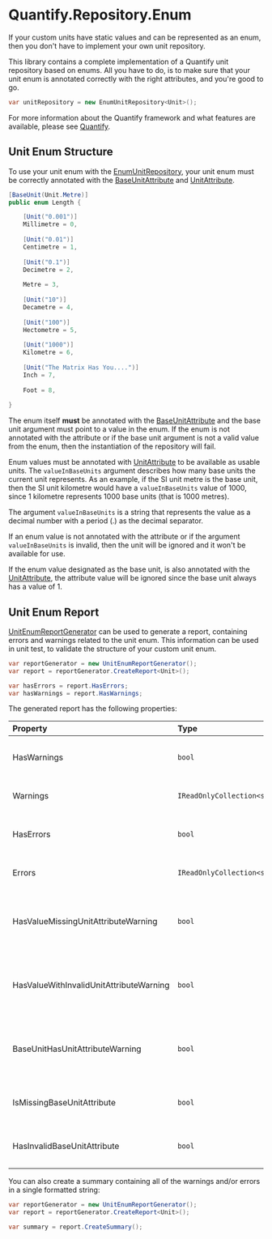 # Quantify.Repository.Enum

If your custom units have static values and can be represented as an enum, then you don't have to implement your own unit repository.

This library contains a complete implementation of a Quantify unit repository based on enums. All you have to do, is to make sure that your unit enum is annotated correctly with the right attributes, and you're good to go.

```csharp
var unitRepository = new EnumUnitRepository<Unit>();
```

For more information about the Quantify framework and what features are available, please see [Quantify](https://github.com/acidicsoftware/dotnet-quantify).

## Unit Enum Structure

To use your unit enum with the [EnumUnitRepository](src/Quantify.Repository.Enum/EnumUnitRepository.cs), your unit enum must be correctly annotated with the [BaseUnitAttribute](src/Quantify.Repository.Enum/DataAnnotation/BaseUnitAttribute.cs) and [UnitAttribute](src/Quantify.Repository.Enum/DataAnnotation/UnitAttribute.cs).

```csharp
[BaseUnit(Unit.Metre)]
public enum Length {

    [Unit("0.001")]
    Millimetre = 0,
    
    [Unit("0.01")]
    Centimetre = 1,
    
    [Unit("0.1")]
    Decimetre = 2,
    
    Metre = 3,
    
    [Unit("10")]
    Decametre = 4,
    
    [Unit("100")]
    Hectometre = 5,
    
    [Unit("1000")]
    Kilometre = 6,
    
    [Unit("The Matrix Has You....")]
    Inch = 7,
    
    Foot = 8,
    
}
```

The enum itself **must** be annotated with the [BaseUnitAttribute](src/Quantify.Repository.Enum/DataAnnotation/BaseUnitAttribute.cs) and the base unit argument must point to a value in the enum. If the enum is not annotated with the attribute or if the base unit argument is not a valid value from the enum, then the instantiation of the repository will fail.

Enum values must be annotated with [UnitAttribute](src/Quantify.Repository.Enum/DataAnnotation/UnitAttribute.cs) to be available as usable units. The `valueInBaseUnits` argument describes how many base units the current unit represents. As an example, if the SI unit metre is the base unit, then the SI unit kilometre would have a `valueInBaseUnits` value of 1000, since 1 kilometre represents 1000 base units (that is 1000 metres).

The argument `valueInBaseUnits` is a string that represents the value as a decimal number with a period (.) as the decimal separator.

If an enum value is not annotated with the attribute or if the argument `valueInBaseUnits` is invalid, then the unit will be ignored and it won't be available for use.

If the enum value designated as the base unit, is also annotated with the [UnitAttribute](src/Quantify.Repository.Enum/DataAnnotation/UnitAttribute.cs), the attribute value will be ignored since the base unit always has a value of 1.

## Unit Enum Report

[UnitEnumReportGenerator](src/Quantify.Repository.Enum/Report/UnitEnumReportGenerator.cs) can be used to generate a report, containing errors and warnings related to the unit enum. This information can be used in unit test, to validate the structure of your custom unit enum.

```csharp
var reportGenerator = new UnitEnumReportGenerator();
var report = reportGenerator.CreateReport<Unit>();

var hasErrors = report.HasErrors;
var hasWarnings = report.HasWarnings;
```

The generated report has the following properties:

| Property | Type | Description |
| :--- | :--- | :--- |
| HasWarnings | `bool` | `true` if one or more warnings were found; otherwise `false`. |
| Warnings | `IReadOnlyCollection<string>` | Warning descriptions. One for each warning. |
| HasErrors | `bool` | `true` if one or more errors were found; otherwise `false`. |
| Errors | `IReadOnlyCollection<string>` | Error descriptions. One for each error. |
| HasValueMissingUnitAttributeWarning | `bool` | Warning: One or more of the values in the enum are not annotated with the [UnitAttribute](src/Quantify.Repository.Enum/DataAnnotation/UnitAttribute.cs). |
| HasValueWithInvalidUnitAttributeWarning | `bool` | Warning: One or more of the values in the enum have an invalid [UnitAttribute](src/Quantify.Repository.Enum/DataAnnotation/UnitAttribute.cs). |
| BaseUnitHasUnitAttributeWarning | `bool` | Warning: The value marked as the base unit is also annotated with the [UnitAttribute](src/Quantify.Repository.Enum/DataAnnotation/UnitAttribute.cs). |
| IsMissingBaseUnitAttribute | `bool` | Error: The enum is not annotated with the [BaseUnitAttribute](src/Quantify.Repository.Enum/DataAnnotation/BaseUnitAttribute.cs). |
| HasInvalidBaseUnitAttribute | `bool` | Error: The value referenced as the base unit is not valid. |

You can also create a summary containing all of the warnings and/or errors in a single formatted string:

```csharp
var reportGenerator = new UnitEnumReportGenerator();
var report = reportGenerator.CreateReport<Unit>();

var summary = report.CreateSummary();
```